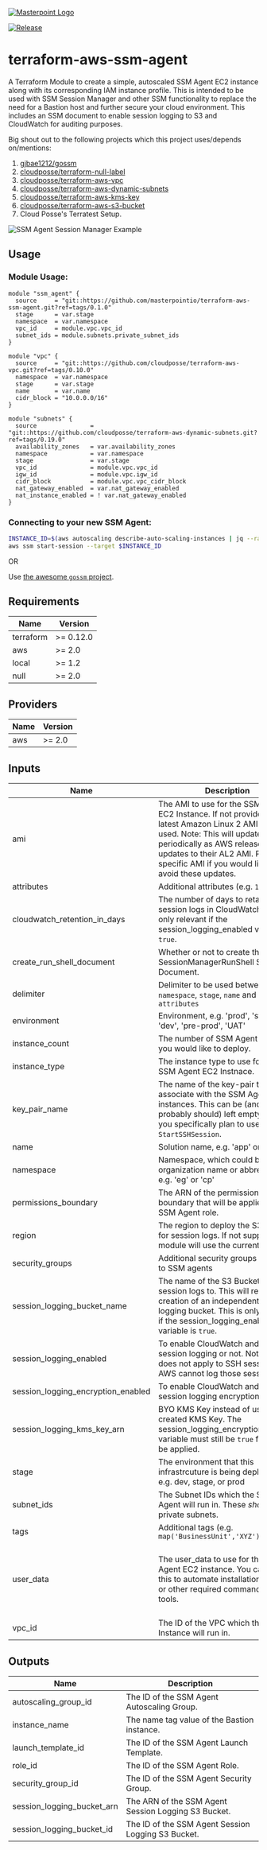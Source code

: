 [![Masterpoint Logo](https://i.imgur.com/RDLnuQO.png)](https://masterpoint.io)

[![Release](https://img.shields.io/github/release/masterpointio/ecsrun.svg)](https://github.com/masterpointio/ecsrun/releases/latest)

# terraform-aws-ssm-agent

A Terraform Module to create a simple, autoscaled SSM Agent EC2 instance along with its corresponding IAM instance profile. This is intended to be used with SSM Session Manager and other SSM functionality to replace the need for a Bastion host and further secure your cloud environment. This includes an SSM document to enable session logging to S3 and CloudWatch for auditing purposes.

Big shout out to the following projects which this project uses/depends on/mentions:
1. [gjbae1212/gossm](https://github.com/gjbae1212/gossm)
1. [cloudposse/terraform-null-label](https://github.com/cloudposse/terraform-null-label)
1. [cloudposse/terraform-aws-vpc](https://github.com/cloudposse/terraform-aws-vpc)
1. [cloudposse/terraform-aws-dynamic-subnets](https://github.com/cloudposse/terraform-aws-dynamic-subnets)
1. [cloudposse/terraform-aws-kms-key](https://github.com/cloudposse/terraform-aws-kms-key)
1. [cloudposse/terraform-aws-s3-bucket](https://github.com/cloudposse/terraform-aws-s3-bucket)
1. Cloud Posse's Terratest Setup.

![SSM Agent Session Manager Example](https://i.imgur.com/lWcRiQf.png)

## Usage

### Module Usage:

```hcl
module "ssm_agent" {
  source     = "git::https://github.com/masterpointio/terraform-aws-ssm-agent.git?ref=tags/0.1.0"
  stage      = var.stage
  namespace  = var.namespace
  vpc_id     = module.vpc.vpc_id
  subnet_ids = module.subnets.private_subnet_ids
}

module "vpc" {
  source     = "git::https://github.com/cloudposse/terraform-aws-vpc.git?ref=tags/0.10.0"
  namespace  = var.namespace
  stage      = var.stage
  name       = var.name
  cidr_block = "10.0.0.0/16"
}

module "subnets" {
  source               = "git::https://github.com/cloudposse/terraform-aws-dynamic-subnets.git?ref=tags/0.19.0"
  availability_zones   = var.availability_zones
  namespace            = var.namespace
  stage                = var.stage
  vpc_id               = module.vpc.vpc_id
  igw_id               = module.vpc.igw_id
  cidr_block           = module.vpc.vpc_cidr_block
  nat_gateway_enabled  = var.nat_gateway_enabled
  nat_instance_enabled = ! var.nat_gateway_enabled
}
```

### Connecting to your new SSM Agent:

```bash
INSTANCE_ID=$(aws autoscaling describe-auto-scaling-instances | jq --raw-output ".AutoScalingInstances | .[0] | .InstanceId")
aws ssm start-session --target $INSTANCE_ID
```

OR

Use [the awesome `gossm` project](https://github.com/gjbae1212/gossm).

<!-- BEGINNING OF PRE-COMMIT-TERRAFORM DOCS HOOK -->
## Requirements

| Name | Version |
|------|---------|
| terraform | >= 0.12.0 |
| aws | >= 2.0 |
| local | >= 1.2 |
| null | >= 2.0 |

## Providers

| Name | Version |
|------|---------|
| aws | >= 2.0 |

## Inputs

| Name | Description | Type | Default | Required |
|------|-------------|------|---------|:--------:|
| ami | The AMI to use for the SSM Agent EC2 Instance. If not provided, the latest Amazon Linux 2 AMI will be used. Note: This will update periodically as AWS releases updates to their AL2 AMI. Pin to a specific AMI if you would like to avoid these updates. | `string` | `""` | no |
| attributes | Additional attributes (e.g. `1`) | `list(string)` | `[]` | no |
| cloudwatch\_retention\_in\_days | The number of days to retain session logs in CloudWatch. This is only relevant if the session\_logging\_enabled variable is `true`. | `number` | `365` | no |
| create\_run\_shell\_document | Whether or not to create the SSM-SessionManagerRunShell SSM Document. | `bool` | `true` | no |
| delimiter | Delimiter to be used between `namespace`, `stage`, `name` and `attributes` | `string` | `"-"` | no |
| environment | Environment, e.g. 'prod', 'staging', 'dev', 'pre-prod', 'UAT' | `string` | `""` | no |
| instance\_count | The number of SSM Agent instances you would like to deploy. | `number` | `1` | no |
| instance\_type | The instance type to use for the SSM Agent EC2 Instnace. | `string` | `"t3.nano"` | no |
| key\_pair\_name | The name of the key-pair to associate with the SSM Agent instances. This can be (and probably should) left empty unless you specifically plan to use `AWS-StartSSHSession`. | `string` | `null` | no |
| name | Solution name, e.g. 'app' or 'jenkins' | `string` | `"ssm-agent"` | no |
| namespace | Namespace, which could be your organization name or abbreviation, e.g. 'eg' or 'cp' | `string` | n/a | yes |
| permissions\_boundary | The ARN of the permissions boundary that will be applied to the SSM Agent role. | `string` | `""` | no |
| region | The region to deploy the S3 bucket for session logs. If not supplied, the module will use the current region. | `string` | `""` | no |
| security_groups | Additional security groups to attach to SSM agents | `list(string)` | `[]` | no|
| session\_logging\_bucket\_name | The name of the S3 Bucket to ship session logs to. This will remove creation of an independent session logging bucket. This is only relevant if the session\_logging\_enabled variable is `true`. | `string` | `""` | no |
| session\_logging\_enabled | To enable CloudWatch and S3 session logging or not. Note this does not apply to SSH sessions as AWS cannot log those sessions. | `bool` | `true` | no |
| session\_logging\_encryption\_enabled | To enable CloudWatch and S3 session logging encryption or not. | `bool` | `true` | no |
| session\_logging\_kms\_key\_arn | BYO KMS Key instead of using the created KMS Key. The session\_logging\_encryption\_enabled variable must still be `true` for this to be applied. | `string` | `""` | no |
| stage | The environment that this infrastrcuture is being deployed to e.g. dev, stage, or prod | `string` | `""` | no |
| subnet\_ids | The Subnet IDs which the SSM Agent will run in. These *should* be private subnets. | `list(string)` | n/a | yes |
| tags | Additional tags (e.g. `map('BusinessUnit','XYZ')` | `map(string)` | `{}` | no |
| user\_data | The user\_data to use for the SSM Agent EC2 instance. You can use this to automate installation of psql or other required command line tools. | `string` | `"#!/bin/bash\n# NOTE: Since we're using a latest Amazon Linux AMI, we shouldn't need this,\n# but we'll update it to be sure.\ncd /tmp\nsudo yum install -y https://s3.amazonaws.com/ec2-downloads-windows/SSMAgent/latest/linux_amd64/amazon-ssm-agent.rpmnsudo systemctl enable amazon-ssm-agent\nsudo systemctl start amazon-ssm-agent\n"` | no |
| vpc\_id | The ID of the VPC which the EC2 Instance will run in. | `string` | n/a | yes |

## Outputs

| Name | Description |
|------|-------------|
| autoscaling\_group\_id | The ID of the SSM Agent Autoscaling Group. |
| instance\_name | The name tag value of the Bastion instance. |
| launch\_template\_id | The ID of the SSM Agent Launch Template. |
| role\_id | The ID of the SSM Agent Role. |
| security\_group\_id | The ID of the SSM Agent Security Group. |
| session\_logging\_bucket\_arn | The ARN of the SSM Agent Session Logging S3 Bucket. |
| session\_logging\_bucket\_id | The ID of the SSM Agent Session Logging S3 Bucket. |

<!-- END OF PRE-COMMIT-TERRAFORM DOCS HOOK -->

